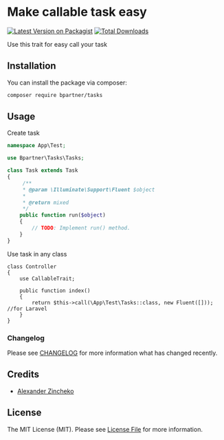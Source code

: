 # Make callable task easy

[![Latest Version on Packagist](https://img.shields.io/packagist/v/bpartner/tasks.svg?style=flat-square)](https://packagist.org/packages/bpartner/tasks)
[![Total Downloads](https://img.shields.io/packagist/dt/bpartner/tasks.svg?style=flat-square)](https://packagist.org/packages/bpartner/tasks)

Use this trait for easy call your task

## Installation

You can install the package via composer:

```bash
composer require bpartner/tasks
```

## Usage

Create task 

``` php
namespace App\Test;

use Bpartner\Tasks\Tasks;

class Task extends Task
{
     /**
     * @param \Illuminate\Support\Fluent $object
     *
     * @return mixed
     */
    public function run($object)
    {
        // TODO: Implement run() method.
    }
}
```

Use task in any class

```
class Controller
{
    use CallableTrait;

    public function index()
    {
        return $this->call(\App\Test\Tasks::class, new Fluent([])); //for Laravel
    }
}
```

### Changelog

Please see [CHANGELOG](CHANGELOG.md) for more information what has changed recently.

## Credits

- [Alexander Zincheko](https://github.com/bpartner)

## License

The MIT License (MIT). Please see [License File](LICENSE.md) for more information.
